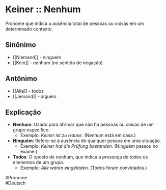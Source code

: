 # Keiner :: Nenhum
<!--SR:!2024-11-07,1,210-->
Pronome que indica a ausência total de pessoas ou coisas em um determinado contexto.

## Sinônimo
- [[Niemand]] - ninguém  
- [[Kein]] - nenhum (no sentido de negação)  

## Antônimo
- [[Alle]] - todos  
- [[Jemand]] - alguém  

## Explicação
- **Nenhum**: Usado para afirmar que não há pessoas ou coisas de um grupo específico.
  - Exemplo: *Keiner ist zu Hause.* (Nenhum está em casa.)
- **Ninguém**: Refere-se à ausência de qualquer pessoa em uma situação.
  - Exemplo: *Keiner hat die Prüfung bestanden.* (Ninguém passou no exame.)
- **Todos**: O oposto de nenhum, que indica a presença de todos os elementos de um grupo.
  - Exemplo: *Alle waren eingeladen.* (Todos foram convidados.)

#Pronome  
#Deutsch